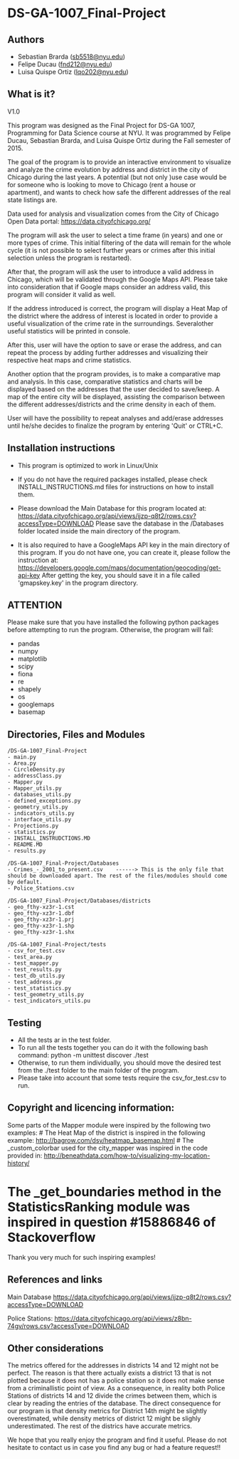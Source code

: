 # DS-GA-1007_Final-Project

Authors
-------
- Sebastian Brarda (sb5518@nyu.edu)
- Felipe Ducau (fnd212@nyu.edu)
- Luisa Quispe Ortiz (lqo202@nyu.edu)


What is it?
-----------
V1.0

This program was designed as the Final Project for DS-GA 1007, Programming for Data Science course at NYU. It was
programmed by Felipe Ducau, Sebastian Brarda, and Luisa Quispe Ortiz during the Fall semester of 2015.

The goal of the program is to provide an interactive environment to visualize and analyze the crime evolution by address
and district in the city of Chicago during the last years. A potential (but not only )use case would be for someone who is looking to
move to Chicago (rent a house or apartment), and wants to check how safe the different addresses of the real state listings are.

Data used for analysis and visualization comes from the City of Chicago Open Data portal: https://data.cityofchicago.org/

The program will ask the user to select a time frame (in years) and one or more types of crime. This initial filtering
of the data will remain for the whole cycle (it is not possible to select further years or crimes after this initial selection
unless the program is restarted).

After that, the program will ask the user to introduce a valid address in Chicago, which will be validated through the
Google Maps API. Please take into consideration that if Google maps consider an address valid, this program will consider
it valid as well.

If the address introduced is correct, the program will display a Heat Map of the district where the address of interest is 
located in order to provide a useful visualization of the crime rate in the surroundings. Severalother useful statistics 
will be printed in console.

After this, user will have the option to save or erase the address, and can repeat the process by adding further addresses
and visualizing their respective heat maps and crime statistics.

Another option that the program provides, is to make a comparative map and analysis. In this case, comparative statistics
and charts will be displayed based on the addresses that the user decided to save/keep. A map of the entire city will be
displayed, assisting the comparison between the different addresses/districts and the crime density in each of them.

User will have the possibility to repeat analyses and add/erase addresses until he/she decides to finalize the program
by entering 'Quit' or CTRL+C.



Installation instructions
-------------------------

- This program is optimized to work in Linux/Unix

- If you do not have the required packages installed, please check INSTALL_INSTRUCTIONS.md files for instructions on how to install them.

- Please download the Main Database for this program located at: https://data.cityofchicago.org/api/views/ijzp-q8t2/rows.csv?accessType=DOWNLOAD
Please save the database in the /Databases folder located inside the main directory of the program.

- It is also required to have a GoogleMaps API key in the main directory of this program. If you do not have one, you can create it, please
follow the instruction at: https://developers.google.com/maps/documentation/geocoding/get-api-key 
After getting the key, you should save it in a file called 'gmapskey.key' in the program directory.

ATTENTION
---------

Please make sure that you have installed the following python packages before attempting to run the program. Otherwise,
the program will fail:

- pandas
- numpy
- matplotlib
- scipy
- fiona
- re
- shapely
- os
- googlemaps
- basemap

Directories, Files and Modules
------------------------------

	/DS-GA-1007_Final-Project
	- main.py
	- Area.py
	- CircleDensity.py
	- addressClass.py
	- Mapper.py
	- Mapper_utils.py
	- databases_utils.py
	- defined_exceptions.py
	- geometry_utils.py
	- indicators_utils.py
	- interface_utils.py
	- Projections.py
	- statistics.py
	- INSTALL_INSTRUDCTIONS.MD
	- README.MD
	- results.py
	
	/DS-GA-1007_Final-Project/Databases
	- Crimes_-_2001_to_present.csv    ------> This is the only file that should be downloaded apart. The rest of the files/modules should come by default.
	- Police_Stations.csv

	/DS-GA-1007_Final-Project/Databases/districts
	- geo_fthy-xz3r-1.cst
	- geo_fthy-xz3r-1.dbf
	- geo_fthy-xz3r-1.prj
	- geo_fthy-xz3r-1.shp
	- geo_fthy-xz3r-1.shx

	/DS-GA-1007_Final-Project/tests
	- csv_for_test.csv
	- test_area.py
	- test_mapper.py
	- test_results.py
	- test_db_utils.py
	- test_address.py
	- test_statistics.py
	- test_geometry_utils.py
	- test_indicators_utils.pu

Testing
-------

- All the tests ar in the test folder.
- To run all the tests together you can do it with the following bash command: python -m unittest discover ./test 
- Otherwise, to run them individually, you should move the desired test from the ./test folder to the main folder of the program.
- Please take into account that some tests require the csv_for_test.csv to run.


Copyright and licencing information:
------------------------------------

Some parts of the Mapper module were inspired by the following two examples:
	# The Heat Map of the district is inspired in the following example: http://bagrow.com/dsv/heatmap_basemap.html
	# The _custom_colorbar used for the city_mapper was inspired in the code provided in: http://beneathdata.com/how-to/visualizing-my-location-history/

# The _get_boundaries method in the StatisticsRanking module was inspired in question #15886846 of Stackoverflow 

Thank you very much for such inspiring examples!

References and links
--------------------

Main Database
https://data.cityofchicago.org/api/views/ijzp-q8t2/rows.csv?accessType=DOWNLOAD

Police Stations: 
https://data.cityofchicago.org/api/views/z8bn-74gv/rows.csv?accessType=DOWNLOAD 

Other considerations
--------------------

The metrics offered for the addresses in districts 14 and 12 might not be perfect. The reason is that there actually exists a
district 13 that is not plotted because it does not has a police station so it does not make sense from a criminallistic point of view.
As a consequence, in reality both Police Stations of districts 14 and 12 divide the crimes between them, which is clear by reading the entries of
the database. The direct consequence for our program is that density metrics for District 14th might be slightly overestimated, while density
metrics of district 12 might be slighly underestimated. The rest of the districs have accurate metrics.




We hope that you really enjoy the program and find it useful. Please do not hesitate to contact us in case you find any bug or had a feature request!!


